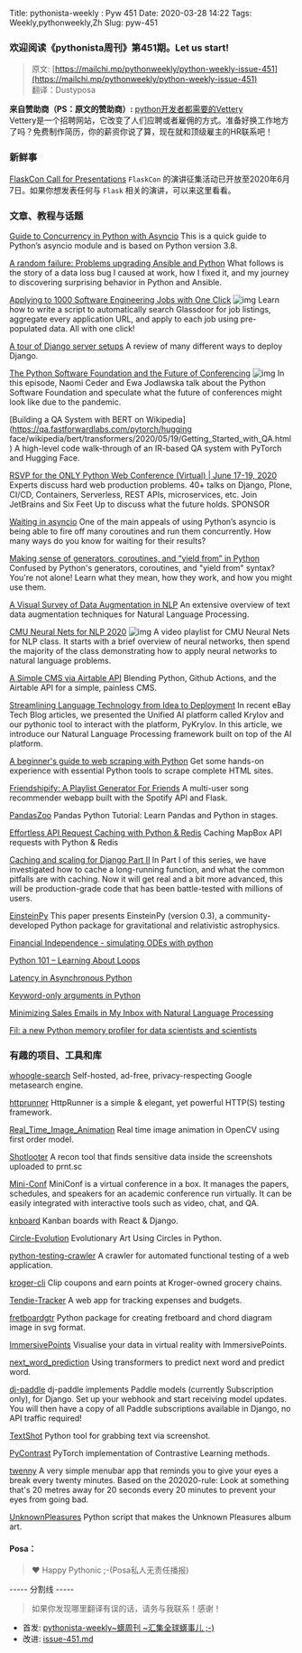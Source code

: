 Title: pythonista-weekly : Pyw 451
Date: 2020-03-28 14:22
Tags: Weekly,pythonweekly,Zh 
Slug: pyw-451

### 欢迎阅读《pythonista周刊》第451期。Let us start!


>原文: [https://mailchi.mp/pythonweekly/python-weekly-issue-451](https://mailchi.mp/pythonweekly/python-weekly-issue-451)  
>翻译：Dustyposa

**来自赞助商（PS：原文的赞助商）:**
[python开发者都需要的Vettery](https://www.vettery.com/tech?utm_source=newsletter&utm_medium=pythonweekly&utm_term=tech&utm_content=grouped&utm_campaign=ad-77579)  
Vettery是一个招聘网站，它改变了人们应聘或者雇佣的方式。准备好换工作地方了吗？免费制作简历，你的薪资你说了算，现在就和顶级雇主的HR联系吧！

### 新鲜事

[FlaskCon Call for Presentations](https://sessionize.com/flaskcon) 
`FlaskCon` 的演讲征集活动已开放至2020年6月7日。如果你想发表任何与 `Flask` 相关的演讲，可以来这里看看。

### 文章、教程与话题

[Guide to Concurrency in Python with Asyncio](https://www.integralist.co.uk/posts/python-asyncio/)
This is a quick guide to Python’s asyncio module and is based on Python version 3.8.

[A random failure: Problems upgrading Ansible and Python](https://me.micahrl.com/blog/random-failure-problems-upgrading-ansible-python/)
What follows is the story of a data loss bug I caused at work, how I fixed it, and my journey to discovering surprising behavior in Python and Ansible.

[Applying to 1000 Software Engineering Jobs with One Click](https://www.youtube.com/watch?v=N_7d8vg_TQA) ![img](https://mcusercontent.com/e2e180baf855ac797ef407fc7/images/af76283a-6e65-436c-967a-900427cf6399.png)
Learn how to write a script to automatically search Glassdoor for job listings, aggregate every application URL, and apply to each job using pre-populated data. All with one click!

[A tour of Django server setups](https://mattsegal.dev/django-prod-architectures.html)
A review of many different ways to deploy Django.

[The Python Software Foundation and the Future of Conferencing](https://www.greaterthancode.com/psf-future-of-conferencing) ![img](https://mcusercontent.com/e2e180baf855ac797ef407fc7/images/9a9a57d0-eb4b-47f8-8af4-55ba50e8c350.png)
In this episode, Naomi Ceder and Ewa Jodlawska talk about the Python Software Foundation and speculate what the future of conferences might look like due to the pandemic.

[Building a QA System with BERT on Wikipedia](https://qa.fastforwardlabs.com/pytorch/hugging face/wikipedia/bert/transformers/2020/05/19/Getting_Started_with_QA.html)
A high-level code walk-through of an IR-based QA system with PyTorch and Hugging Face.

[RSVP for the ONLY Python Web Conference (Virtual) | June 17-19, 2020](https://pythonwebconference.com/) 
Experts discuss hard web production problems. 40+ talks on Django, Plone, CI/CD, Containers, Serverless, REST APIs, microservices, etc. Join JetBrains and Six Feet Up to discuss what the future holds. SPONSOR

[Waiting in asyncio](https://hynek.me/articles/waiting-in-asyncio/)
One of the main appeals of using Python’s asyncio is being able to fire off many coroutines and run them concurrently. How many ways do you know for waiting for their results?

[Making sense of generators, coroutines, and “yield from” in Python](https://lerner.co.il/2020/05/08/making-sense-of-generators-coroutines-and-yield-from-in-python/)
Confused by Python's generators, coroutines, and "yield from" syntax? You're not alone! Learn what they mean, how they work, and how you might use them.

[A Visual Survey of Data Augmentation in NLP](https://amitness.com/2020/05/data-augmentation-for-nlp/)
An extensive overview of text data augmentation techniques for Natural Language Processing.

[CMU Neural Nets for NLP 2020](https://www.youtube.com/playlist?list=PL8PYTP1V4I8CJ7nMxMC8aXv8WqKYwj-aJ) ![img](https://mcusercontent.com/e2e180baf855ac797ef407fc7/images/af76283a-6e65-436c-967a-900427cf6399.png)
A video playlist for CMU Neural Nets for NLP class. It starts with a brief overview of neural networks, then spend the majority of the class demonstrating how to apply neural networks to natural language problems.

[A Simple CMS via Airtable API](https://t.co/JB5sE59HGz)
Blending Python, Github Actions, and the Airtable API for a simple, painless CMS.

[Streamlining Language Technology from Idea to Deployment](https://tech.ebayinc.com/engineering/streamlining-language-technology-from-idea-to-deployment/)
In recent eBay Tech Blog articles, we presented the Unified AI platform called Krylov and our pythonic tool to interact with the platform, PyKrylov. In this article, we introduce our Natural Language Processing framework built on top of the AI platform.

[A beginner's guide to web scraping with Python](https://opensource.com/article/20/5/web-scraping-python)
Get some hands-on experience with essential Python tools to scrape complete HTML sites.

[Friendshipify: A Playlist Generator For Friends](https://t.co/EsgbXHMqek)
A multi-user song recommender webapp built with the Spotify API and Flask.

[PandasZoo](https://www.pandaszoo.com/)
Pandas Python Tutorial: Learn Pandas and Python in stages.

[Effortless API Request Caching with Python & Redis](https://rednafi.github.io/digressions/python/database/2020/05/25/python-redis-cache.html)
Caching MapBox API requests with Python & Redis

[Caching and scaling for Django Part II](https://eralpbayraktar.com/blog/django/2020/caching-with-django-part-ii)
In Part I of this series, we have investigated how to cache a long-running function, and what the common pitfalls are with caching. Now it will get real and a bit more advanced, this will be production-grade code that has been battle-tested with millions of users.

[EinsteinPy](https://arxiv.org/pdf/2005.11288.pdf)
This paper presents EinsteinPy (version 0.3), a community-developed Python package for gravitational and relativistic astrophysics.

[Financial Independence - simulating ODEs with python](https://zerowithdot.com/financial-independence-ode-python/)

[Python 101 – Learning About Loops](https://www.blog.pythonlibrary.org/2020/05/27/python-101-learning-about-loops/)

[Latency in Asynchronous Python](https://nullprogram.com/blog/2020/05/24/)

[Keyword-only arguments in Python](https://lukeplant.me.uk/blog/posts/keyword-only-arguments-in-python/)

[Minimizing Sales Emails in My Inbox with Natural Language Processing](https://t.co/4cQhqllxjB)

[Fil: a new Python memory profiler for data scientists and scientists](https://pythonspeed.com/articles/memory-profiler-data-scientists/)

### 有趣的项目、工具和库



[whoogle-search](https://github.com/benbusby/whoogle-search)
Self-hosted, ad-free, privacy-respecting Google metasearch engine.

[httprunner](https://github.com/httprunner/httprunner)
HttpRunner is a simple & elegant, yet powerful HTTP(S) testing framework.

[Real_Time_Image_Animation](https://github.com/anandpawara/Real_Time_Image_Animation)
Real time image animation in OpenCV using first order model.

[Shotlooter](https://github.com/utkusen/shotlooter) 
A recon tool that finds sensitive data inside the screenshots uploaded to prnt.sc

[Mini-Conf](https://mini-conf.github.io/index.html)
MiniConf is a virtual conference in a box. It manages the papers, schedules, and speakers for an academic conference run virtually. It can be easily integrated with interactive tools such as video, chat, and QA.

[knboard](https://github.com/rrebase/knboard)
Kanban boards with React & Django.

[Circle-Evolution](https://github.com/ahmedkhalf/Circle-Evolution)
Evolutionary Art Using Circles in Python.

[python-testing-crawler](https://github.com/python-testing-crawler/python-testing-crawler)
A crawler for automated functional testing of a web application.

[kroger-cli](https://github.com/Shmakov/kroger-cli)
Clip coupons and earn points at Kroger-owned grocery chains.

[Tendie-Tracker](https://github.com/eddyharrington/Tendie-Tracker)
A web app for tracking expenses and budgets.

[fretboardgtr](https://github.com/antscloud/fretboardgtr)
Python package for creating fretboard and chord diagram image in svg format.

[ImmersivePoints](https://github.com/rmeertens/ImmersivePoints)
Visualise your data in virtual reality with ImmersivePoints.

[next_word_prediction](https://github.com/renatoviolin/next_word_prediction)
Using transformers to predict next word and predict <mask> word.

[dj-paddle](https://github.com/dj-paddle/dj-paddle)
dj-paddle implements Paddle models (currently Subscription only), for Django. Set up your webhook and start receiving model updates. You will then have a copy of all Paddle subscriptions available in Django, no API traffic required!

[TextShot](https://github.com/ianzhao05/textshot)
Python tool for grabbing text via screenshot.

[PyContrast](https://github.com/HobbitLong/PyContrast)
PyTorch implementation of Contrastive Learning methods.

[twenny](https://github.com/tagwohl/twenny)
A very simple menubar app that reminds you to give your eyes a break every twenty minutes. Based on the 202020-rule: Look at something that's 20 metres away for 20 seconds every 20 minutes to prevent your eyes from going bad.

[UnknownPleasures](https://github.com/leoadberg/UnknownPleasures)
Python script that makes the Unknown Pleasures album art.

#### Posa：

> ❤️ Happy Pythonic ;-(Posa私人无责任播报)  


----- 分割线 -----

> 如果你发现哪里翻译有误的话，请务与我联系！感谢！




- 首发: [pythonista-weekly~蠎周刊 ~汇集全球蠎事儿 ;-)](http://weekly.pychina.org/python-weekly/pyw-451.html)
- 改进: [issue-451.md](https://github.com/PyChina/weekly/blob/master/content/python-weekly/issue%23451.md)

